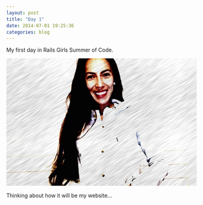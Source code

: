 ```yaml
---
layout: post
title: "Day 1"
date: 2014-07-01 19:25:36
categories: blog
---
```

My first day in Rails Girls Summer of Code.

![yo](/images/day1.png)

Thinking about how it will be my website...
